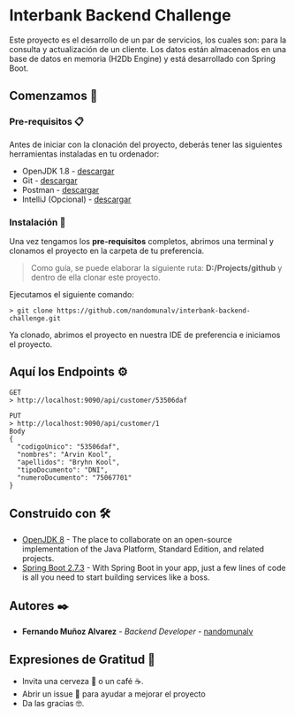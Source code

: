 # Interbank Backend Challenge

Este proyecto es el desarrollo de un par de servicios, los cuales son: para la consulta y actualización de un cliente. 
Los datos están almacenados en una base de datos en memoria (H2Db Engine) y está desarrollado con Spring Boot.


## Comenzamos 🚀

### Pre-requisitos 📋
Antes de iniciar con la clonación del proyecto, deberás tener las siguientes herramientas instaladas en tu ordenador:

* OpenJDK 1.8 - [descargar](https://adoptium.net/es/temurin/releases/?version=8)
* Git - [descargar](https://git-scm.com/)
* Postman - [descargar](https://www.postman.com/downloads/)
* IntelliJ (Opcional) - [descargar](https://www.jetbrains.com/es-es/idea/download/)


### Instalación 🔧
Una vez tengamos los **pre-requisitos** completos, abrimos una terminal y clonamos el proyecto en la carpeta de tu
preferencia.

> Como guía, se puede elaborar la siguiente ruta: **D:/Projects/github** y dentro de ella clonar este proyecto.

Ejecutamos el siguiente comando:
```
> git clone https://github.com/nandomunalv/interbank-backend-challenge.git
```

Ya clonado, abrimos el proyecto en nuestra IDE de preferencia e iniciamos el proyecto.

## Aquí los Endpoints ⚙

```
GET
> http://localhost:9090/api/customer/53506daf

PUT
> http://localhost:9090/api/customer/1
Body
{
  "codigoUnico": "53506daf",
  "nombres": "Arvin Kool",
  "apellidos": "Bryhn Kool",
  "tipoDocumento": "DNI",
  "numeroDocumento": "75067701"
}
```


## Construido con 🛠️

* [OpenJDK 8](https://adoptium.net/es/temurin/releases/?version=8) - The place to collaborate on an open-source implementation of the Java Platform, Standard Edition, and related projects.
* [Spring Boot 2.7.3](https://start.spring.io/) - With Spring Boot in your app, just a few lines of code is all you need to start building services like a boss.

## Autores ✒️

* **Fernando Muñoz Alvarez** - *Backend Developer* - [nandomunalv](https://github.com/nandomunalv)

## Expresiones de Gratitud 🎁

* Invita una cerveza 🍺 o un café ☕.
* Abrir un issue 📢 para ayudar a mejorar el proyecto
* Da las gracias 🤓.
